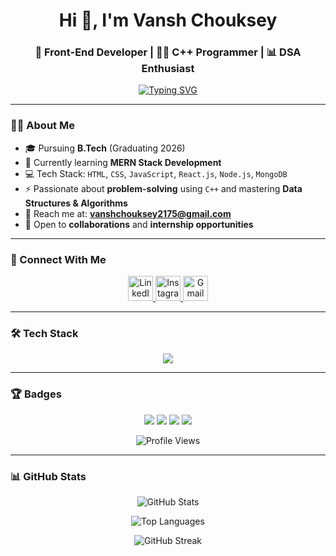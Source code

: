 <h1 align="center">Hi 👋, I'm Vansh Chouksey</h1>

<h3 align="center">
  🚀 Front-End Developer | 👨‍💻 C++ Programmer | 📊 DSA Enthusiast
</h3>

<!-- Typing animation -->
<p align="center">
  <a href="https://github.com/vanshchouksey21">
    <img src="https://readme-typing-svg.herokuapp.com?font=Fira+Code&weight=500&size=20&pause=1000&center=true&vCenter=true&multiline=true&width=500&height=60&lines=Hi%2C+I'm+Vansh+Chouksey;Frontend+Developer;React+%7C+Node.js+%7C+MongoDB;C%2B%2B+Programmer+%7C+DSA+Lover;Open+to+work+%26+collaborate+%F0%9F%9A%80" alt="Typing SVG" />
  </a>
</p>

---

### 🧑‍💻 About Me

- 🎓 Pursuing **B.Tech** (Graduating 2026)  
- 🌱 Currently learning **MERN Stack Development**  
- 💻 Tech Stack: `HTML`, `CSS`, `JavaScript`, `React.js`, `Node.js`, `MongoDB`  
- ⚡ Passionate about **problem-solving** using `C++` and mastering **Data Structures & Algorithms**  
- 📧 Reach me at: **vanshchouksey2175@gmail.com**  
- 🤝 Open to **collaborations** and **internship opportunities**

---

### 🔗 Connect With Me

<p align="center">
  <a href="https://www.linkedin.com/public-profile/settings?trk=d_flagship3_profile_self_view_public_profile" target="blank">
    <img src="https://skillicons.dev/icons?i=linkedin" height="40" alt="LinkedIn"/>
  </a>
  <a href="https://www.instagram.com/vansh_chouksey_21" target="blank">
    <img src="https://skillicons.dev/icons?i=instagram" height="40" alt="Instagram"/>
  </a>
  <a href="mailto:vanshchouksey2175@gmail.com" target="blank">
    <img src="https://skillicons.dev/icons?i=gmail" height="40" alt="Gmail"/>
  </a>
</p>

---

### 🛠️ Tech Stack

<p align="center">
  <img src="https://skillicons.dev/icons?i=html,css,js,react,nodejs,mongodb,cpp,github,git" />
</p>

---

### 🏆 Badges

<p align="center">
  <img src="https://img.shields.io/badge/Frontend%20Developer-blue?style=flat-square" />
  <img src="https://img.shields.io/badge/MERN%20Stack%20Developer-green?style=flat-square" />
  <img src="https://img.shields.io/badge/Open%20to%20Work-orange?style=flat-square" />
  <img src="https://img.shields.io/badge/C%2B%2B%20Programmer-critical?style=flat-square" />
</p>

<p align="center">
  <img src="https://komarev.com/ghpvc/?username=vanshchouksey21&label=Profile%20views&color=0e75b6&style=flat" alt="Profile Views" />
</p>

---

### 📊 GitHub Stats

<p align="center">
  <img src="https://github-readme-stats.vercel.app/api?username=vanshchouksey21&show_icons=true&theme=tokyonight&hide_border=true" alt="GitHub Stats" />
</p>
<p align="center">
  <img src="https://github-readme-stats.vercel.app/api/top-langs/?username=vanshchouksey21&layout=compact&theme=tokyonight&hide_border=true" alt="Top Languages" />
</p>
<p align="center">
  <img src="https://github-readme-streak-stats.herokuapp.com/?user=vanshchouksey21&theme=tokyonight&hide_border=true" alt="GitHub Streak" />
</p>
